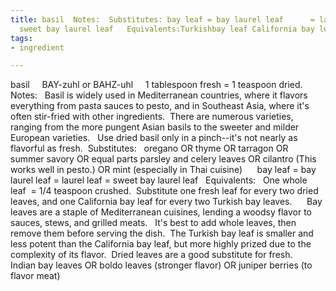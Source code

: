 ```yaml
---
title: basil  Notes:  Substitutes: bay leaf = bay laurel leaf      = laurel leaf =
  sweet bay laurel leaf   Equivalents:Turkishbay leaf California bay leaf
tags:
- ingredient

---
```

basil     BAY-zuhl or BAHZ-uhl     1 tablespoon fresh = 1 teaspoon dried.   Notes:   Basil is widely used in Mediterranean countries, where it flavors everything from pasta sauces to pesto, and in Southeast Asia, where it's often stir-fried with other ingredients.  There are numerous varieties, ranging from the more pungent Asian basils to the sweeter and milder European varieties.   Use dried basil only in a pinch--it's not nearly as flavorful as fresh.  Substitutes:   oregano OR thyme OR tarragon OR  summer savory OR equal parts parsley and celery leaves OR cilantro (This works well in pesto.) OR mint (especially in Thai cuisine)      bay leaf = bay laurel leaf = laurel leaf = sweet bay laurel leaf   Equivalents:   One whole leaf  = 1/4 teaspoon crushed.  Substitute one fresh leaf for every two dried leaves, and one California bay leaf for every two Turkish bay leaves.      Bay leaves are a staple of Mediterranean cuisines, lending a woodsy flavor to sauces, stews, and grilled meats.   It's best to add whole leaves, then remove them before serving the dish.  The Turkish bay leaf is smaller and less potent than the California bay leaf, but more highly prized due to the complexity of its flavor.  Dried leaves are a good substitute for fresh.      Indian bay leaves OR boldo leaves (stronger flavor) OR juniper berries (to flavor meat)
